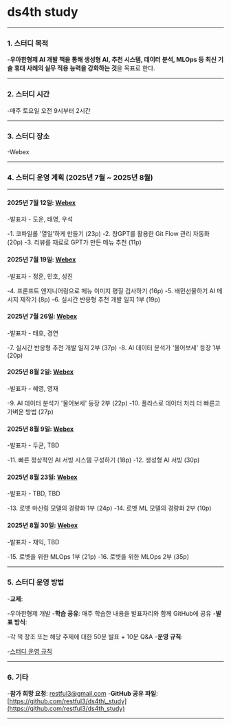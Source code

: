 # **ds4th study**

---

### **1. 스터디 목적**

-**우아한형제 AI 개발 책을 통해 생성형 AI, 추천 시스템, 데이터 분석, MLOps 등 최신 기술 휴대 사례의 실무 적용 능력을 강화하는 것**을 목표로 한다.

---

### **2. 스터디 시간**

-매주 토요일 오전 9시부터 2시간

---

### **3. 스터디 장소**

-Webex

---

### **4. 스터디 운영 계획 (2025년 7월 \~ 2025년 8월)**

---

#### **2025년 7월 12일**: [Webex](https://lgehq.webex.com/lgehq-en/j.php?MTID=mcc5c6bcbab54df1068b5bcf989d9bf8c)

-발표자 - 도운, 태영, 우석

  -1. 코파일롤 '열일'하게 만들기 (23p)
  -2. 창GPT를 활용한 Git Flow 관리 자동화 (20p)
  -3. 리뷰를 재료로 GPT가 만든 메뉴 추천 (11p)

#### **2025년 7월 19일**: [Webex](https://lgehq.webex.com/lgehq-en/j.php?MTID=m6a7d825ed7ea81c2529ef9c97a40e520)

-발표자 - 정훈, 민호, 성진

  -4. 프론프트 엔지니어링으로 메뉴 이미지 평질 검사하기 (16p)
  -5. 배민선물하기 AI 메시지 제작기 (8p)
  -6. 실시간 반응형 추천 개발 일지 1부 (19p)

#### **2025년 7월 26일**: [Webex](https://lgehq.webex.com/lgehq-en/j.php?MTID=m96b30ae920f54cf98cad46a72fb953b4)

-발표자 - 태호, 경연

  -7. 실시간 반응형 추천 개발 일지 2부 (37p)
  -8. AI 데이터 분석가 '물어보세' 등장 1부 (20p)

#### **2025년 8월 2일**: [Webex](https://lgehq.webex.com/lgehq-en/j.php?MTID=m14e6df7c9cca9fc49ed0f0550a03706d)

-발표자 - 혜영, 영재

  -9. AI 데이터 분석가 '물어보세' 등장 2부 (22p)
  -10. 플라스로 데이터 처리 더 빠른고 가벼운 방법 (27p)

#### **2025년 8월 9일**: [Webex](https://lgehq.webex.com/lgehq-en/j.php?MTID=md08bba3e4e99c60e3a3a67138d68abd5)

-발표자 - 두균, TBD

  -11. 빠른 정상적인 AI 서빙 시스템 구성하기 (18p)
  -12. 생성형 AI 서빙 (30p)

#### **2025년 8월 23일**: [Webex](https://lgehq.webex.com/lgehq-en/j.php?MTID=m1310965289450c223b50a2ae842abbdf)

-발표자 - TBD, TBD

  -13. 로벳 마신링 모델의 경량화 1부 (24p)
  -14. 로벳 ML 모델의 경량화 2부 (10p)

#### **2025년 8월 30일**: [Webex](https://lgehq.webex.com/lgehq-en/j.php?MTID=m887dfc637270d7a4b653b62fdbdc8b85)

-발표자 - 재익, TBD

  -15. 로벳을 위한 MLOps 1부 (21p)
  -16. 로벳을 위한 MLOps 2부 (35p)

---

### **5. 스터디 운영 방법**

-**교제**:

  -우아한형제 개발
-**학습 공유**: 매주 학습한 내용을 발표자리와 함께 GitHub에 공유
-**발표 방식**:

  -각 책 장조 또는 해당 주제에 대한 50분 발표 + 10분 Q\&A
-**운영 규칙**:

  -[스터디 운영 규칙](https://github.com/restful3/ds4th_study/blob/main/source/%EC%8A%A4%ED%84%B0%EB%94%94_%EC%9A%B4%EC%98%81_%EA%B7%9C%EC%B9%99_v01.pdf)

---

### **6. 기타**

-**참가 희망 요청**: [restful3@gmail.com](mailto:restful3@gmail.com)
-**GitHub 공유 파일**: [https://github.com/restful3/ds4th\_study](https://github.com/restful3/ds4th_study)

---
